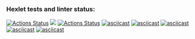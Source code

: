 ### Hexlet tests and linter status:
[![Actions Status](https://github.com/lstepanova3/frontend-project-lvl1/workflows/hexlet-check/badge.svg)](https://github.com/lstepanova3/frontend-project-lvl1/actions)
<a href="https://codeclimate.com/github/codeclimate/codeclimate/maintainability"><img src="https://api.codeclimate.com/v1/badges/a99a88d28ad37a79dbf6/maintainability" /></a>
[![Actions Status](https://github.com/lstepanova3/frontend-project-lvl1/workflows/Node_CI/badge.svg)](https://github.com/lstepanova3/frontend-project-lvl1/actions)
[![asciicast](https://asciinema.org/a/492355.svg)](https://asciinema.org/a/492355)
[![asciicast](https://asciinema.org/a/492357.svg)](https://asciinema.org/a/492357)
[![asciicast](https://asciinema.org/a/NU4xeHTNTPV7s369BE1tNPLf8.svg)](https://asciinema.org/a/NU4xeHTNTPV7s369BE1tNPLf8)
[![asciicast](https://asciinema.org/a/yhXwz25hR65ehTcy2qXhijrSc.svg)](https://asciinema.org/a/yhXwz25hR65ehTcy2qXhijrSc)
[![asciicast](https://asciinema.org/a/UCQKqGNz3TbyNia37c6BFu06f.svg)](https://asciinema.org/a/UCQKqGNz3TbyNia37c6BFu06f)
